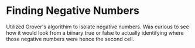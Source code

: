 # Finding Negative Numbers

Utilized Grover's algorithim to isolate negative numbers. Was curious to see how it would look from a biinary true or false to actually identifying where those negative numbers were hence the second cell. 
